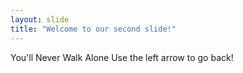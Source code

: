 ```yaml
---
layout: slide
title: "Welcome to our second slide!"
---
```

You'll Never Walk Alone
Use the left arrow to go back!
